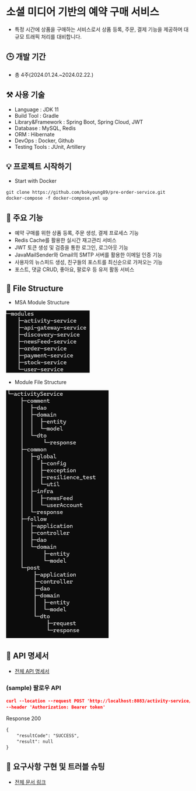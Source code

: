 # 소셜 미디어 기반의 예약 구매 서비스 
- 특정 시간에 상품을 구매하는 서비스로서 상품 등록, 주문, 결제 기능을 제공하며 대규모 트래픽 처리를 대비합니다.

## 🕒 개발 기간
- 총 4주(2024.01.24.~2024.02.22.)

## ⚒ 사용 기술
- Language : JDK 11
- Build Tool : Gradle
- Library&Framework : Spring Boot, Spring Cloud, JWT
- Database : MySQL, Redis
- ORM : Hibernate
- DevOps : Docker, Github
- Testing Tools : JUnit, Artillery

## 💡 프로젝트 시작하기
* Start with Docker
```shell
git clone https://github.com/bokyoung89/pre-order-service.git
docker-compose -f docker-compose.yml up
```

## 🌟 주요 기능
* 예약 구매를 위한 상품 등록, 주문 생성, 결제 프로세스 기능
* Redis Cache를 활용한 실시간 재고관리 서비스
* JWT 토큰 생성 및 검증을 통한 로그인, 로그아웃 기능
* JavaMailSender와 Gmail의 SMTP 서버를 활용한 이메일 인증 기능
* 사용자의 뉴스피드 생성, 친구들의 포스트를 최신순으로 가져오는 기능
* 포스트, 댓글 CRUD, 좋아요, 팔로우 등 유저 활동 서비스

## 📁 File Structure
* MSA Module Structure

![msa_module_structure](./img/msa_module_structure.png)

* Module File Structure

![module_file_structure](./img/module_file_structure.png)

## 📄 API 명세서
* [전체 API 명세서](https://sbk8689.gitbook.io/pre-order-service-api/)
### (sample) 팔로우 API
```json
curl --location --request POST 'http://localhost:8083/activity-service/follow/2' \
--header 'Authorization: Bearer token'
```
Response 200 
```shell
{
    "resultCode": "SUCCESS",
    "result": null
}
```

## 🔎 요구사항 구현 및 트러블 슈팅
*  [전체 문서 링크](https://sbk8689.gitbook.io/pre-order-service/)

[//]: # (* 주요 이슈)

[//]: # (  * [요구사항 구현] [프로젝트 DB 결정 - RDBMS 그리고 MySQL 선택 이유]&#40;https://sbk8689.gitbook.io/pre-order-service/&#41;)

[//]: # (  * [트러블 슈팅] [API Gateway에 공통 인증 필터 구현으로 서비스 간 의존성 제거]&#40;https://sbk8689.gitbook.io/pre-order-service/&#41;)